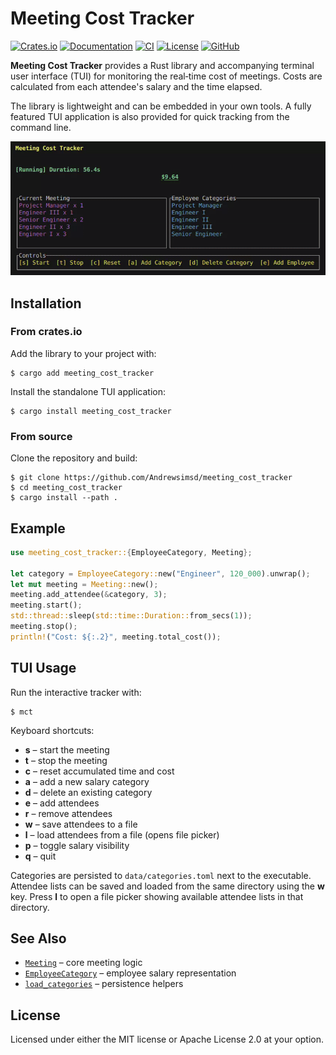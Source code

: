 # Meeting Cost Tracker
[![Crates.io](https://img.shields.io/crates/v/meeting_cost_tracker.svg)](https://crates.io/crates/meeting_cost_tracker)
[![Documentation](https://docs.rs/meeting_cost_tracker/badge.svg)](https://docs.rs/meeting_cost_tracker)
[![CI](https://github.com/Andrewsimsd/duplicate-file-finder/actions/workflows/CI.yml/badge.svg)](https://github.com/Andrewsimsd/duplicate-file-finder/actions)
[![License](https://img.shields.io/crates/l/meeting_cost_tracker)](LICENSE)
[![GitHub](https://img.shields.io/github/stars/Andrewsimsd/duplicate-file-finder?style=social)](https://github.com/Andrewsimsd/duplicate-file-finder)

**Meeting Cost Tracker** provides a Rust library and accompanying terminal user interface (TUI) for monitoring the real‑time cost of meetings. Costs are calculated from each attendee's salary and the time elapsed.

The library is lightweight and can be embedded in your own tools. A fully featured TUI application is also provided for quick tracking from the command line.

![demo](readme_resources/demo.gif)

## Installation

### From crates.io

Add the library to your project with:

```console
$ cargo add meeting_cost_tracker
```

Install the standalone TUI application:

```console
$ cargo install meeting_cost_tracker
```

### From source

Clone the repository and build:

```console
$ git clone https://github.com/Andrewsimsd/meeting_cost_tracker
$ cd meeting_cost_tracker
$ cargo install --path .
```

## Example

```rust
use meeting_cost_tracker::{EmployeeCategory, Meeting};

let category = EmployeeCategory::new("Engineer", 120_000).unwrap();
let mut meeting = Meeting::new();
meeting.add_attendee(&category, 3);
meeting.start();
std::thread::sleep(std::time::Duration::from_secs(1));
meeting.stop();
println!("Cost: ${:.2}", meeting.total_cost());
```

## TUI Usage

Run the interactive tracker with:

```console
$ mct
```

Keyboard shortcuts:

- **s** – start the meeting
- **t** – stop the meeting
- **c** – reset accumulated time and cost
- **a** – add a new salary category
- **d** – delete an existing category
- **e** – add attendees
- **r** – remove attendees
- **w** – save attendees to a file
- **l** – load attendees from a file (opens file picker)
- **p** – toggle salary visibility
- **q** – quit

Categories are persisted to `data/categories.toml` next to the executable.
Attendee lists can be saved and loaded from the same directory using the **w** key.
Press **l** to open a file picker showing available attendee lists in that directory.

## See Also

- [`Meeting`](src/meeting.rs) – core meeting logic
- [`EmployeeCategory`](src/model.rs) – employee salary representation
- [`load_categories`](src/storage.rs) – persistence helpers

## License

Licensed under either the MIT license or Apache License 2.0 at your option.

